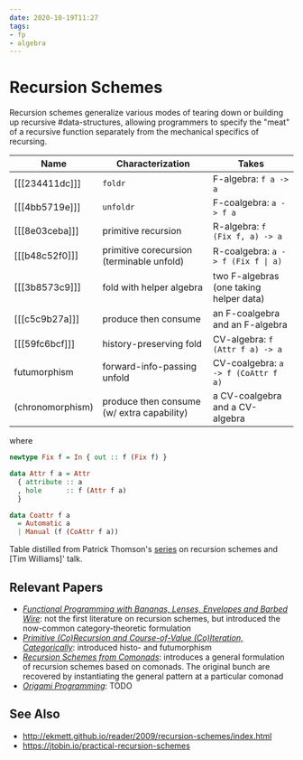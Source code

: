 ```yaml
---
date: 2020-10-19T11:27
tags:
- fp
- algebra
---
```


# Recursion Schemes

Recursion schemes generalize various modes of tearing down or building up
recursive #data-structures, allowing programmers to specify the "meat" of a
recursive function separately from the mechanical specifics of recursing.

| Name | Characterization | Takes
|------|------------------|------
| [[[234411dc]]] | `foldr` | F-algebra: `f a -> a`
| [[[4bb5719e]]] | `unfoldr` | F-coalgebra: `a -> f a`
| [[[8e03ceba]]] | primitive recursion | R-algebra: `f (Fix f, a) -> a`
| [[[b48c52f0]]] | primitive corecursion (terminable unfold) | R-coalgebra: `a -> f (Fix f \| a)`
| [[[3b8573c9]]] | fold with helper algebra | two F-algebras (one taking helper data)
| [[[c5c9b27a]]] | produce then consume | an F-coalgebra and an F-algebra
| [[[59fc6bcf]]] | history-preserving fold | CV-algebra: `f (Attr f a) -> a`
| futumorphism | forward-info-passing unfold | CV-coalgebra: `a -> f (CoAttr f a)`
| (chronomorphism) | produce then consume (w/ extra capability) | a CV-coalgebra and a CV-algebra

where

```haskell
newtype Fix f = In { out :: f (Fix f) }

data Attr f a = Attr
  { attribute :: a
  , hole      :: f (Attr f a)
  }

data Coattr f a
  = Automatic a
  | Manual (f (CoAttr f a))
```

Table distilled from Patrick Thomson's [series] on recursion schemes and [Tim
Williams]' talk.

[series]: https://blog.sumtypeofway.com/posts/recursion-schemes-part-6.html

## Relevant Papers

- [_Functional Programming with Bananas, Lenses, Envelopes and Barbed
    Wire_][fp]: not the first literature on recursion schemes, but introduced
    the now-common category-theoretic formulation
- [_Primitive (Co)Recursion and Course-of-Value (Co)Iteration,
    Categorically_][corecursion]: introduced histo- and futumorphism
- [_Recursion Schemes from Comonads_][comonad]: introduces a general
    formulation of recursion schemes based on comonads. The original bunch are
    recovered by instantiating the general pattern at a particular comonad
- [_Origami Programming_][origami]: TODO

[fp]: https://ris.utwente.nl/ws/portalfiles/portal/6142047/db-utwente-40501F46.pdf
[corecursion]: https://www.researchgate.net/publication/2237199_Primitive_CoRecursion_and_Course-of-Value_CoIteration_Categorically
[comonad]: https://www.researchgate.net/publication/220673192_Recursion_Schemes_from_Comonads
[origami]: https://www.cs.ox.ac.uk/jeremy.gibbons/publications/origami.pdf

## See Also

- <http://ekmett.github.io/reader/2009/recursion-schemes/index.html>
- <https://jtobin.io/practical-recursion-schemes>
